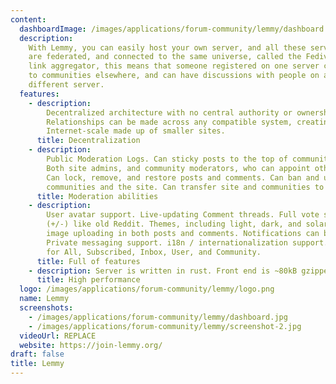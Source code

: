 ```yaml
---
content:
  dashboardImage: /images/applications/forum-community/lemmy/dashboard.jpg
  description:
    With Lemmy, you can easily host your own server, and all these servers
    are federated, and connected to the same universe, called the Fediverse. For a
    link aggregator, this means that someone registered on one server can subscribe
    to communities elsewhere, and can have discussions with people on a completely
    different server.
  features:
    - description:
        Decentralized architecture with no central authority or ownership.
        Relationships can be made across any compatible system, creating a network of
        Internet-scale made up of smaller sites.
      title: Decentralization
    - description:
        Public Moderation Logs. Can sticky posts to the top of communities.
        Both site admins, and community moderators, who can appoint other moderators.
        Can lock, remove, and restore posts and comments. Can ban and unban users from
        communities and the site. Can transfer site and communities to others.
      title: Moderation abilities
    - description:
        User avatar support. Live-updating Comment threads. Full vote scores
        (+/-) like old Reddit. Themes, including light, dark, and solarized. Integrated
        image uploading in both posts and comments. Notifications can be sent via email.
        Private messaging support. i18n / internationalization support. RSS / Atom feeds
        for All, Subscribed, Inbox, User, and Community.
      title: Full of features
    - description: Server is written in rust. Front end is ~80kB gzipped. Supports arm64.
      title: High performance
  logo: /images/applications/forum-community/lemmy/logo.png
  name: Lemmy
  screenshots:
    - /images/applications/forum-community/lemmy/dashboard.jpg
    - /images/applications/forum-community/lemmy/screenshot-2.jpg
  videoUrl: REPLACE
  website: https://join-lemmy.org/
draft: false
title: Lemmy
---
```

